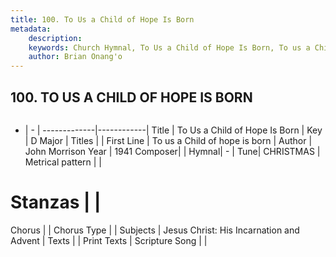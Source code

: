 ```yaml
---
title: 100. To Us a Child of Hope Is Born
metadata:
    description: 
    keywords: Church Hymnal, To Us a Child of Hope Is Born, To us a Child of hope is born, 
    author: Brian Onang'o
---
```



## 100. TO US A CHILD OF HOPE IS BORN

```txt

```

- |   -  |
-------------|------------|
Title | To Us a Child of Hope Is Born |
Key | D Major |
Titles |  |
First Line | To us a Child of hope is born |
Author | John Morrison
Year | 1941
Composer|  |
Hymnal|  - |
Tune| CHRISTMAS |
Metrical pattern | |
# Stanzas |  |
Chorus |  |
Chorus Type |  |
Subjects | Jesus Christ: His Incarnation and Advent |
Texts |  |
Print Texts | 
Scripture Song |  |
  
